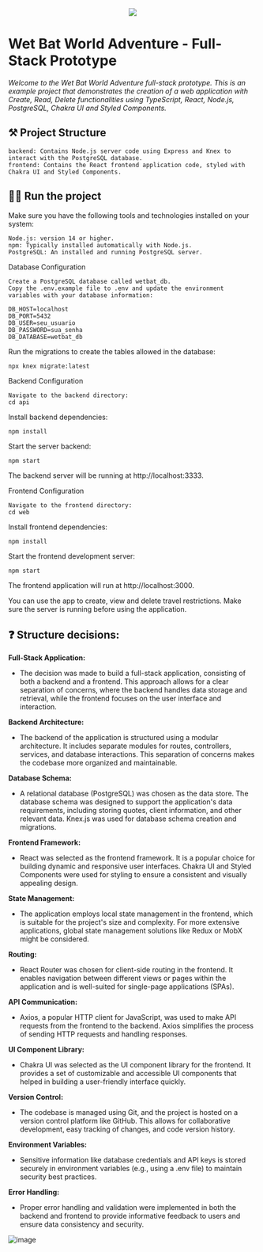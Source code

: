 <div align="center">
    <img src="https://github.com/micaellimedeiros/wet-bat-challenge/assets/54600663/780f8569-a505-4af9-9c15-3e7f8904dcca">
</div>

# Wet Bat World Adventure - Full-Stack Prototype

<i>Welcome to the Wet Bat World Adventure full-stack prototype. This is an example project that demonstrates the creation of a web application with Create, Read, Delete functionalities using TypeScript, React, Node.js, PostgreSQL, Chakra UI and Styled Components.</i>

## ⚒️ Project Structure

    backend: Contains Node.js server code using Express and Knex to interact with the PostgreSQL database.
    frontend: Contains the React frontend application code, styled with Chakra UI and Styled Components.

## 👷‍♂️ Run the project

Make sure you have the following tools and technologies installed on your system:

    Node.js: version 14 or higher.
    npm: Typically installed automatically with Node.js.
    PostgreSQL: An installed and running PostgreSQL server.
    
Database Configuration

    Create a PostgreSQL database called wetbat_db.
    Copy the .env.example file to .env and update the environment variables with your database information:

```
DB_HOST=localhost
DB_PORT=5432
DB_USER=seu_usuario
DB_PASSWORD=sua_senha
DB_DATABASE=wetbat_db
```

Run the migrations to create the tables allowed in the database:

    npx knex migrate:latest

Backend Configuration

    Navigate to the backend directory:
    cd api

Install backend dependencies:

    npm install

Start the server backend:

    npm start

The backend server will be running at http://localhost:3333.

Frontend Configuration

    Navigate to the frontend directory:
    cd web

Install frontend dependencies:

    npm install

Start the frontend development server:

    npm start

The frontend application will run at http://localhost:3000.

You can use the app to create, view and delete travel restrictions. Make sure the server is running before using the application.

## ❓ Structure decisions:

<b>Full-Stack Application:</b>
- The decision was made to build a full-stack application, consisting of both a backend and a frontend. This approach allows for a clear separation of concerns, where the backend handles data storage and retrieval, while the frontend focuses on the user interface and interaction.

<b>Backend Architecture:</b>
- The backend of the application is structured using a modular architecture. It includes separate modules for routes, controllers, services, and database interactions. This separation of concerns makes the codebase more organized and maintainable.

<b>Database Schema:</b> 
- A relational database (PostgreSQL) was chosen as the data store. The database schema was designed to support the application's data requirements, including storing quotes, client information, and other relevant data. Knex.js was used for database schema creation and migrations.

<b>Frontend Framework:</b>  
- React was selected as the frontend framework. It is a popular choice for building dynamic and responsive user interfaces. Chakra UI and Styled Components were used for styling to ensure a consistent and visually appealing design.

<b>State Management:</b>
- The application employs local state management in the frontend, which is suitable for the project's size and complexity. For more extensive applications, global state management solutions like Redux or MobX might be considered.

<b>Routing:</b>
- React Router was chosen for client-side routing in the frontend. It enables navigation between different views or pages within the application and is well-suited for single-page applications (SPAs).

<b>API Communication:</b>
- Axios, a popular HTTP client for JavaScript, was used to make API requests from the frontend to the backend. Axios simplifies the process of sending HTTP requests and handling responses.

<b>UI Component Library:</b>
- Chakra UI was selected as the UI component library for the frontend. It provides a set of customizable and accessible UI components that helped in building a user-friendly interface quickly.

<b>Version Control:</b>
- The codebase is managed using Git, and the project is hosted on a version control platform like GitHub. This allows for collaborative development, easy tracking of changes, and code version history.

<b>Environment Variables:</b>  
- Sensitive information like database credentials and API keys is stored securely in environment variables (e.g., using a .env file) to maintain security best practices.

<b>Error Handling:</b> 
- Proper error handling and validation were implemented in both the backend and frontend to provide informative feedback to users and ensure data consistency and security.

![image](https://github.com/micaellimedeiros/wet-bat-challenge/assets/54600663/9e772b58-25a7-4a8a-80db-dbab0327df54)


